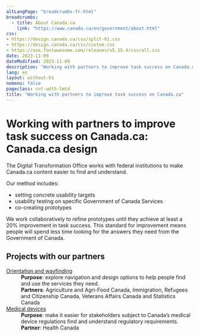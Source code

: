 ```yaml
---
altLangPage: "breadcrumbs-fr.html"
breadcrumbs:
  - title: About Canada.ca
    link: "https://www.canada.ca/en/government/about.html"
css:
- https://design.canada.ca/css/split-h1.css
- https://design.canada.ca/css/custom.css
- https://use.fontawesome.com/releases/v5.15.4/css/all.css
date: 2023-11-09
dateModified: 2023-11-09
description: "Working with partners to improve task success on Canada.ca"
lang: en
layout: without-h1
nomenu: false
pageclass: cnt-wdth-lmtd
title: "Working with partners to improve task success on Canada.ca"
---
```

<h1 property="name" id="wb-cont" dir="ltr"><span class="stacked"><span>Working with partners to improve task success on Canada.ca</span>: <span>Canada.ca design</span></span></h1>
<p>The Digital Transformation Office works with federal institutions to make Canada.ca content easier to find and understand.</p>
<p>Our method includes:</p>
<ul>
  <li>setting concrete usability targets</li>
  <li>usability testing on specific Government of Canada Services</li>
  <li>co-creating prototypes</li>
</ul>
<p>We work collaboratively to refine prototypes until they achieve at least a 20% improvement in task success.  This standard for improvement means people will spend less time looking for the answers they need from the Government of Canada.</p>
<h2>Projects with our partners</h2>
<div class="row">
  <div class="col-md-8">
    <div class="panel panel-default">
      <div class="panel-body">
        <dl class="dl-horizontal">
          <dt><a href="#">Orientation and wayfinding</a></dt>
          <dd><strong>Purpose</strong>: explore navigation and design options to help people find and use the services they need.</dd>
          <dd><strong>Partners</strong>: Agriculture and Agri-Food Canada, Immigration, Refugees and Citizenship Canada, Veterans Affairs Canada and Statistics Canada</dd>
          <dt><a href="#">Medical devices</a></dt>
          <dd><strong>Purpose</strong>: make it easier for stakeholders subject to Canada’s medical device regulations find and understand regulatory requirements.</dd>
          <dd><strong>Partner</strong>: Health Canada</dd>
        </dl>
      </div>
    </div>
  </div>
</div>

